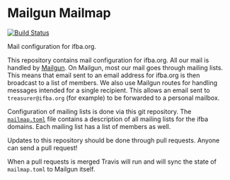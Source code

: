 # Mailgun Mailmap

[![Build Status](https://travis-ci.com/intfirebuff/mailgun-mailmap.svg?branch=master)](https://travis-ci.com/intfirebuff/mailgun-mailmap)

Mail configuration for ifba.org.

This repository contains mail configuration for ifba.org. All our mail is
handled by [Mailgun](https://www.mailgun.com/). On Mailgun, most our mail goes
through mailing lists. This means that email sent to an email address for
ifba.org is then broadcast to a list of members. We also use Mailgun routes for
handling messages intended for a single recipient. This allows an email sent to
`treasurer@ifba.org` (for example) to be forwarded to a personal mailbox.

Configuration of mailing lists is done via this git repository. The
[`mailmap.toml`](https://github.com/intfirebuff/mailgun-mailmap/blob/master/mailmap.toml)
file contains a description of all mailing lists for the ifba domains. Each
mailing list has a list of members as well.

Updates to this repository should be done through pull requests. Anyone can send
a pull request!

When a pull requests is merged Travis will run and will sync the state of
`mailmap.toml` to Mailgun itself.
